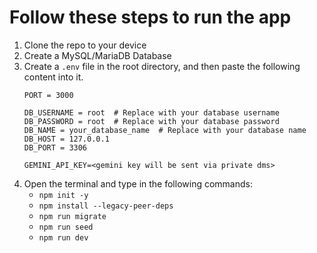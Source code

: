 # Follow these steps to run the app
1. Clone the repo to your device
2. Create a MySQL/MariaDB Database
3. Create a `.env` file in the root directory, and then paste the following content into it.
   ```NODE_ENV = development
   PORT = 3000
   
   DB_USERNAME = root  # Replace with your database username
   DB_PASSWORD = root  # Replace with your database password
   DB_NAME = your_database_name  # Replace with your database name
   DB_HOST = 127.0.0.1
   DB_PORT = 3306

   GEMINI_API_KEY=<gemini key will be sent via private dms>
4. Open the terminal and type in the following commands:
   - `npm init -y`
   - `npm install --legacy-peer-deps`
   - `npm run migrate`
   - `npm run seed`
   - `npm run dev`